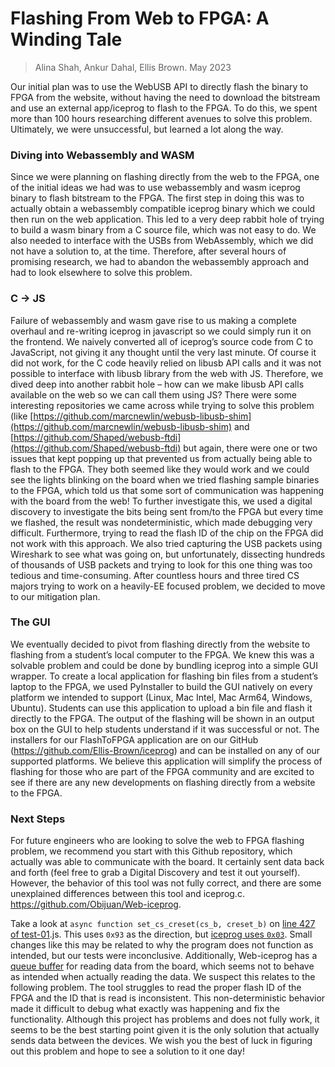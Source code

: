 # Flashing From Web to FPGA: A Winding Tale
> Alina Shah, Ankur Dahal, Ellis Brown. May 2023

Our initial plan was to use the WebUSB API to directly flash the binary to FPGA from the website, without having the need to download the bitstream and use an external app/iceprog to flash to the FPGA. To do this, we spent more than 100 hours researching different avenues to solve this problem. Ultimately, we were unsuccessful, but learned a lot along the way.

###  Diving into Webassembly and WASM
Since we were planning on flashing directly from the web to the FPGA, one of the initial ideas we had was to use webassembly and wasm iceprog binary to flash bitstream to the FPGA. The first step in doing this was to actually obtain a webassembly compatible iceprog binary which we could then run on the web application. This led to a very deep rabbit hole of trying to build a wasm binary from a C source file, which was not easy to do. We also needed to interface with the USBs from WebAssembly, which we did not have a solution to, at the time.  Therefore, after several hours of promising research, we had to abandon the webassembly approach and had to look elsewhere to solve this problem. 

### C → JS
Failure of webassembly and wasm gave rise to us making a complete overhaul and re-writing iceprog in javascript so we could simply run it on the frontend. We naively converted all of iceprog’s source code from C to JavaScript, not giving it any thought until the very last minute. Of course it did not work, for the C code heavily relied on libusb API calls and it was not possible to interface with libusb library from the web with JS. Therefore, we dived deep into another rabbit hole – how can we make libusb API calls available on the web so we can call them using JS? There were some interesting repositories we came across while trying to solve this problem (like [https://github.com/marcnewlin/webusb-libusb-shim](https://github.com/marcnewlin/webusb-libusb-shim) and [https://github.com/Shaped/webusb-ftdi](https://github.com/Shaped/webusb-ftdi) but again, there were one or two issues that kept popping up that prevented us from actually being able to flash to the FPGA. They both seemed like they would work and we could see the lights blinking on the board when we tried flashing sample binaries to the FPGA, which told us that some sort of communication was happening with the board from the web! To further investigate this, we used a digital discovery to investigate the bits being sent from/to the FPGA but every time we flashed, the result was nondeterministic, which made debugging very difficult. Furthermore, trying to read the flash ID of the chip on the FPGA did not work with this approach. We also tried capturing the USB packets using Wireshark to see what was going on, but unfortunately, dissecting hundreds of thousands of USB packets and trying to look for this one thing was too tedious and time-consuming. After countless hours and three tired CS majors trying to work on a heavily-EE focused problem, we decided to move to our mitigation plan.

### The GUI
We eventually decided to pivot from flashing directly from the website to flashing from a student’s local computer to the FPGA. We knew this was a solvable problem and could be done by bundling iceprog into a simple GUI wrapper. To create a local application for flashing bin files from a student’s laptop to the FPGA, we used PyInstaller to build the GUI natively on every platform we intended to support (Linux, Mac Intel, Mac Arm64, Windows, Ubuntu). Students can use this application to upload a bin file and flash it directly to the FPGA. The output of the flashing will be shown in an output box on the GUI to help students understand if it was successful or not. The installers for our FlashToFPGA application are on our GitHub (https://github.com/Ellis-Brown/iceprog) and can be installed on any of our supported platforms. We believe this application will simplify the process of flashing for those who are part of the FPGA community and are excited to see if there are any new developments on flashing directly from a website to the FPGA. 

### Next Steps
For future engineers who are looking to solve the web to FPGA flashing problem, we recommend you start with this Github repository, which actually was able to communicate with the board. It certainly sent data back and forth (feel free to grab a Digital Discovery and test it out yourself). However, the behavior of this tool was not fully correct, and there are some unexplained differences between this tool and iceprog.c. https://github.com/Obijuan/Web-iceprog. 

Take a look at `async function set_cs_creset(cs_b, creset_b)` on [line 427 of test-01](https://github.com/Obijuan/Web-iceprog/blob/main/test-01.js#L427).js.  This uses `0x93` as the direction, but [iceprog uses `0x03`](https://github.com/YosysHQ/icestorm/blob/master/iceprog/iceprog.c). Small changes like this may be related to why the program does not function as intended, but our tests were inconclusive. Additionally, Web-iceprog has a [queue buffer](https://github.com/Obijuan/Web-iceprog/blob/main/test-01.js#L787) for reading data from the board, which seems not to behave as intended when actually reading the data. We suspect this relates to the following problem. The tool struggles to read the proper flash ID of the FPGA and the ID that is read is inconsistent. This non-deterministic behavior made it difficult to debug what exactly was happening and fix the functionality. Although this project has problems and does not fully work, it seems to be the best starting point given it is the only solution that actually sends data between the devices. We wish you the best of luck in figuring out this problem and hope to see a solution to it one day!

